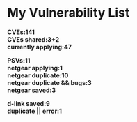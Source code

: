 # **My Vulnerability List**

**CVEs:141**  
**CVEs shared:3+2**  
**currently applying:47**  

**PSVs:11**  
**netgear applying:1**  
**netgear duplicate:10**  
**netgear duplicate && bugs:3**  
**netgear saved:3**  

**d-link saved:9**  
**duplicate || error:1**  
